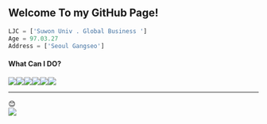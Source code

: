 


## Welcome To my GitHub Page!



```js
LJC = ['Suwon Univ . Global Business ']
Age = 97.03.27
Address = ['Seoul Gangseo']
```

#### What Can I DO?
<img src="https://img.shields.io/badge/HTML5-E34F26?style=flat-square&logo=HTML5&logoColor=white"/><img src="https://img.shields.io/badge/CSS3-1572B6?style=flat-square&logo=CSS3&logoColor=white"/><img src="https://img.shields.io/badge/JS-F7DF1E?style=flat-square&logo=JavaScript&logoColor=black"/><img src="https://img.shields.io/badge/JQUERY-0769AD?style=flat-square&logo=jQuery&logoColor=whithe"/><img src="https://img.shields.io/badge/SCSS-CC6699?style=flat-square&logo=Sass&logoColor=white"/><img src="https://img.shields.io/badge/MARKDOWN-000000?style=flat-square&logo=Markdown&logoColor=white"/>

----

:blush:
<a style='display:block' href="https://www.instagram.com/ch_3.27/"><img src="https://img.shields.io/badge/ch_3.27-e4405f?style=flat-square&logo=instagram&logoColor=white&link=https://www.instagram.com/ch_3.27/"/></a>








